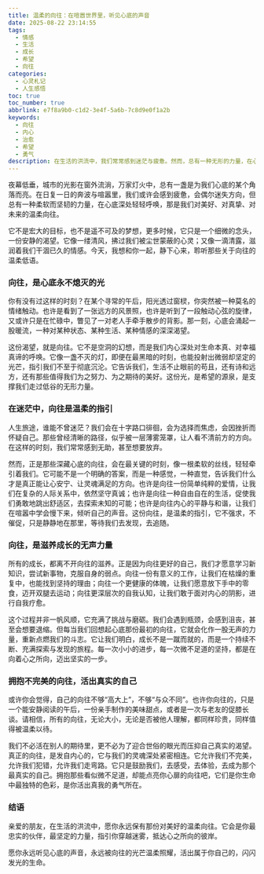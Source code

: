 ```yaml
---
title: 温柔的向往：在喧嚣世界里，听见心底的声音
date: 2025-08-22 23:14:55
tags:
  - 情感
  - 生活
  - 成长
  - 希望
  - 向往
categories:
  - 心灵札记
  - 人生感悟
toc: true
toc_number: true
abbrlink: e7f8a9b0-c1d2-3e4f-5a6b-7c8d9e0f1a2b
keywords:
  - 向往
  - 内心
  - 治愈
  - 希望
  - 勇气
description: 在生活的洪流中，我们常常感到迷茫与疲惫。然而，总有一种无形的力量，在心底深处轻轻呼唤，那是我们对美好、对真挚、对未来的温柔向往。它如同一盏不灭的灯，照亮前行的路，给予我们勇气与力量。本文将带你一同聆听心底的低语，感受向往的温度，找回生命中最纯粹的动力。
---
```


夜幕低垂，城市的光影在窗外流淌，万家灯火中，总有一盏是为我们心底的某个角落而亮。在日复一日的奔波与喧嚣里，我们或许会感到疲惫，会偶尔迷失方向，但总有一种柔软而坚韧的力量，在心底深处轻轻呼唤，那是我们对美好、对真挚、对未来的温柔向往。

它不是宏大的目标，也不是遥不可及的梦想，更多时候，它只是一个细微的念头，一份安静的渴望。它像一缕清风，拂过我们被尘世蒙蔽的心灵；又像一滴清露，滋润着我们干涸已久的情感。今天，我想和你一起，静下心来，聆听那些关于向往的温柔低语。

### 向往，是心底永不熄灭的光

你有没有过这样的时刻？在某个寻常的午后，阳光透过窗棂，你突然被一种莫名的情绪触动。也许是看到了一张远方的风景照，也许是听到了一段触动心弦的旋律，又或许只是在忙碌中，瞥见了一对老人手牵手散步的背影。那一刻，心底会涌起一股暖流，一种对某种状态、某种生活、某种情感的深深渴望。

这份渴望，就是向往。它不是空洞的幻想，而是我们内心深处对生命本真、对幸福真谛的呼唤。它像一盏不灭的灯，即便在最黑暗的时刻，也能投射出微弱却坚定的光芒，指引我们不至于彻底沉沦。它告诉我们，生活不止眼前的苟且，还有诗和远方，还有那些值得我们为之努力、为之期待的美好。这份光，是希望的源泉，是支撑我们走过低谷的无形力量。

### 在迷茫中，向往是温柔的指引

人生旅途，谁能不曾迷茫？我们会在十字路口徘徊，会为选择而焦虑，会因挫折而怀疑自己。那些曾经清晰的路径，似乎被一层薄雾笼罩，让人看不清前方的方向。在这样的时刻，我们常常感到无助，甚至想要放弃。

然而，正是那些深藏心底的向往，会在最关键的时刻，像一根柔软的丝线，轻轻牵引着我们。它可能不是一个明确的答案，而是一种感觉，一种直觉，告诉我们什么才是真正能让心安宁、让灵魂满足的方向。也许是向往一份简单纯粹的爱情，让我们在复杂的人际关系中，依然坚守真诚；也许是向往一种自由自在的生活，促使我们勇敢地跳出舒适区，去探索未知的可能；也许是向往内心的平静与和谐，让我们在喧嚣中学会慢下来，倾听自己的声音。这份向往，是温柔的指引，它不强求，不催促，只是静静地在那里，等待我们去发现，去追随。

### 向往，是滋养成长的无声力量

所有的成长，都离不开向往的滋养。正是因为向往更好的自己，我们才愿意学习新知识，尝试新事物，克服自身的弱点。向往一份有意义的工作，让我们在枯燥的重复中，也能找到坚持的理由；向往一个更健康的体魄，让我们愿意放下手中的零食，迈开双腿去运动；向往更深层次的自我认知，让我们敢于面对内心的阴影，进行自我疗愈。

这个过程并非一帆风顺，它充满了挑战与磨砺。我们会遇到瓶颈，会感到沮丧，甚至会想要退缩。但每当我们回想起心底那份最初的向往，它就会化作一股无声的力量，重新点燃我们的斗志。它让我们明白，成长不是一蹴而就的，而是一个持续不断、充满探索与发现的旅程。每一次小小的进步，每一次微不足道的坚持，都是在向着心之所向，迈出坚实的一步。

### 拥抱不完美的向往，活出真实的自己

或许你会觉得，自己的向往不够“高大上”，不够“与众不同”。也许你向往的，只是一个能安静阅读的午后，一份亲手制作的美味甜点，或者是一次与老友的促膝长谈。请相信，所有的向往，无论大小，无论是否被他人理解，都同样珍贵，同样值得被温柔以待。

我们不必活在别人的期待里，更不必为了迎合世俗的眼光而压抑自己真实的渴望。真正的向往，是发自内心的，它与我们的灵魂深处紧密相连。它允许我们不完美，允许我们犯错，允许我们走弯路。它只是鼓励我们，去感受，去体验，去成为那个最真实的自己。拥抱那些看似微不足道，却能点亮你心扉的向往吧，它们是你生命中最独特的色彩，是你活出真我的勇气所在。

### 结语

亲爱的朋友，在生活的洪流中，愿你永远保有那份对美好的温柔向往。它会是你最忠实的伙伴，最坚定的力量，指引你穿越迷雾，抵达心之所向的彼岸。

愿你永远听见心底的声音，永远被向往的光芒温柔照耀，活出属于你自己的，闪闪发光的生命。